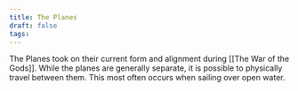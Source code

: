```yaml
---
title: The Planes
draft: false
tags:
---
```

The Planes took on their current form and alignment during [[The War of the Gods]]. While the planes are generally separate, it is possible to physically travel between them. This most often occurs when sailing over open water. 